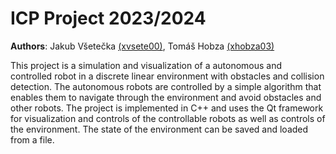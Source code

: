 # ICP Project 2023/2024
**Authors**: Jakub Všetečka [(xvsete00)](mailto:xvsete00@vutbr.cz), Tomáš Hobza [(xhobza03)](xhobza03@vutbr.cz)

This project is a simulation and visualization of a autonomous and controlled robot in a discrete linear environment with obstacles and collision detection. The autonomous robots are controlled by a simple algorithm that enables them to navigate through the environment and avoid obstacles and other robots. The project is implemented in C++ and uses the Qt framework for visualization and controls of the controllable robots as well as controls of the environment. The state of the environment can be saved and loaded from a file.

